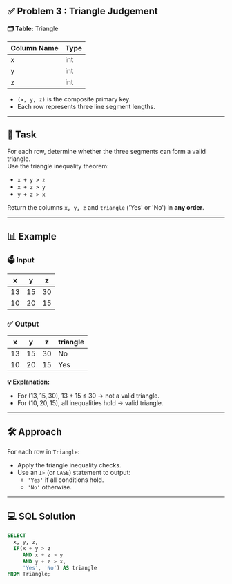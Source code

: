 ## ✅ Problem 3 : Triangle Judgement

**🗂 Table:** Triangle

| Column Name | Type |
|-------------|------|
| x           | int  |
| y           | int  |
| z           | int  |

- `(x, y, z)` is the composite primary key.
- Each row represents three line segment lengths.

---

## 🎯 Task

For each row, determine whether the three segments can form a valid triangle.  
Use the triangle inequality theorem:

- `x + y > z`
- `x + z > y`
- `y + z > x`

Return the columns `x, y, z` and `triangle` ('Yes' or 'No') in **any order**.

---

## 📊 Example

### 🗳 Input

| x  | y  | z  |
|----|----|----|
| 13 | 15 | 30 |
| 10 | 20 | 15 |

### ✅ Output

| x  | y  | z  | triangle |
|----|----|----|----------|
| 13 | 15 | 30 | No       |
| 10 | 20 | 15 | Yes      |

**💡 Explanation:**  
- For (13, 15, 30), 13 + 15 ≤ 30 → not a valid triangle.  
- For (10, 20, 15), all inequalities hold → valid triangle.

---

## 🛠 Approach

For each row in `Triangle`:

- Apply the triangle inequality checks.
- Use an `IF` (or `CASE`) statement to output:
  - `'Yes'` if all conditions hold.
  - `'No'` otherwise.

---

## 💻 SQL Solution

```sql
SELECT
  x, y, z,
  IF(x + y > z
     AND x + z > y
     AND y + z > x,
     'Yes', 'No') AS triangle
FROM Triangle;
```
